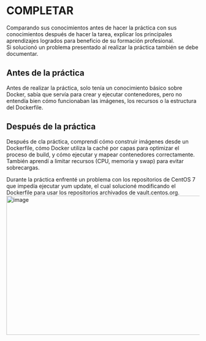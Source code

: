 # COMPLETAR  
Comparando sus conocimientos antes de hacer la práctica con sus conocimientos después de hacer la tarea, explicar los principales aprendizajes logrados para beneficio de su formación profesional.  
Si solucionó un problema presentado al realizar la práctica también se debe documentar.

## Antes de la práctica

Antes de realizar la práctica, solo tenía un conocimiento básico sobre Docker, sabía que servía para crear y ejecutar contenedores, pero no entendía bien cómo funcionaban las imágenes, los recursos o la estructura del Dockerfile.


## Después de la práctica

Después de cla práctica, comprendí cómo construir imágenes desde un Dockerfile, cómo Docker utiliza la caché por capas para optimizar el proceso de build, y cómo ejecutar y mapear contenedores correctamente. También aprendí a limitar recursos (CPU, memoria y swap) para evitar sobrecargas.

Durante la práctica enfrenté un problema con los repositorios de CentOS 7 que impedía ejecutar yum update, el cual solucioné modificando el Dockerfile para usar los repositorios archivados de vault.centos.org. 
<img width="1275" height="363" alt="image" src="https://github.com/user-attachments/assets/94242d56-49ed-42c7-817e-92b0b533d87a" />
